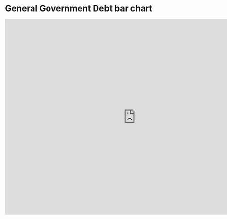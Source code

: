 # General Government Debt bar chart


<iframe src="https://data.oecd.org/chart/5Pev" width="860" height="645" style="border: 0" mozallowfullscreen="true" webkitallowfullscreen="true" allowfullscreen="true"><a href="https://data.oecd.org/chart/5Pev" target="_blank">OECD Chart: General government debt, Total, % of GDP, Annual, 2015</a></iframe>
